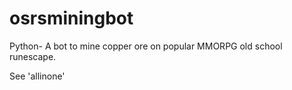 # osrsminingbot

Python- A bot to mine copper ore on popular MMORPG old school runescape.

See 'allinone'
